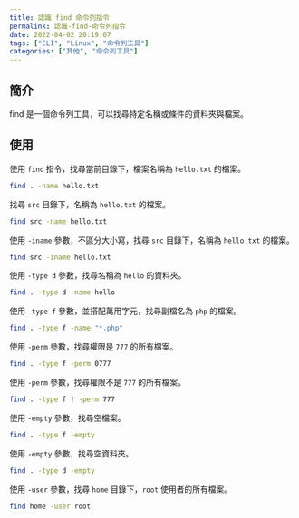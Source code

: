 ```yaml
---
title: 認識 find 命令列指令
permalink: 認識-find-命令列指令
date: 2022-04-02 20:19:07
tags: ["CLI", "Linux", "命令列工具"]
categories: ["其他", "命令列工具"]
---
```


## 簡介

find 是一個命令列工具，可以找尋特定名稱或條件的資料夾與檔案。

## 使用

使用 `find` 指令，找尋當前目錄下，檔案名稱為 `hello.txt` 的檔案。

```BASH
find . -name hello.txt
```

找尋 `src` 目錄下，名稱為 `hello.txt` 的檔案。

```BASH
find src -name hello.txt
```

使用 `-iname` 參數，不區分大小寫，找尋 `src` 目錄下，名稱為 `hello.txt` 的檔案。

```BASH
find src -iname hello.txt
```

使用 `-type d` 參數，找尋名稱為 `hello` 的資料夾。

```BASH
find . -type d -name hello
```

使用 `-type f` 參數，並搭配萬用字元，找尋副檔名為 `php` 的檔案。

```BASH
find . -type f -name "*.php"
```

使用 `-perm` 參數，找尋權限是 `777` 的所有檔案。

```BASH
find . -type f -perm 0777
```

使用 `-perm` 參數，找尋權限不是 `777` 的所有檔案。

```BASH
find . -type f ! -perm 777
```

使用 `-empty` 參數，找尋空檔案。

```BASH
find . -type f -empty
```

使用 `-empty` 參數，找尋空資料夾。

```BASH
find . -type d -empty
```

使用 `-user` 參數，找尋 `home` 目錄下，`root` 使用者的所有檔案。

```BASH
find home -user root
```
